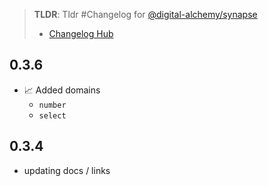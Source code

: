 > **TLDR**: Tldr #Changelog for [@digital-alchemy/synapse](/home-automation/synapse)
> -  [Changelog Hub](/changelog)

## 0.3.6
- 📈  Added domains
	- `number`
	- `select`

## 0.3.4
- updating docs / links
